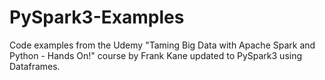 # PySpark3-Examples
Code examples from the Udemy "Taming Big Data with Apache Spark and Python - Hands On!" course by Frank Kane updated to PySpark3 using Dataframes.
